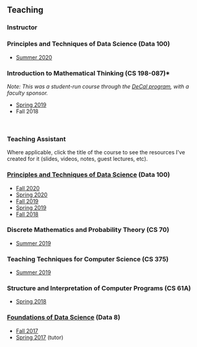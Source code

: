 ---
---
## Teaching

### **Instructor**

### Principles and Techniques of Data Science (Data 100)
- [Summer 2020](http://ds100.org/su20)

### Introduction to Mathematical Thinking (CS 198-087)*
_Note: This was a student-run course through the [DeCal program](http://decal.berkeley.edu), with a faculty sponsor._
- [Spring 2019](http://imt-decal.org)
- Fall 2018

<br>

### **Teaching Assistant**

Where applicable, click the title of the course to see the resources I've created for it (slides, videos, notes, guest lectures, etc).

### [Principles and Techniques of Data Science](../data100) (Data 100)
- [Fall 2020](http://ds100.org/fa20)
- [Spring 2020](http://ds100.org/sp20)
- [Fall 2019](http://ds100.org/fa19)
- [Spring 2019](http://ds100.org/sp19)
- [Fall 2018](http://ds100.org/fa18)

### Discrete Mathematics and Probability Theory (CS 70)
- [Summer 2019](http://su19.eecs70.org)

### Teaching Techniques for Computer Science (CS 375)
- [Summer 2019](http://cs375.github.io/su19)

### Structure and Interpretation of Computer Programs (CS 61A)
- [Spring 2018](http://cs61a.org/sp18)

### [Foundations of Data Science](../data8) (Data 8)
- [Fall 2017](http://data8.org/fa17)
- [Spring 2017](http://data8.org/sp17) (tutor)
